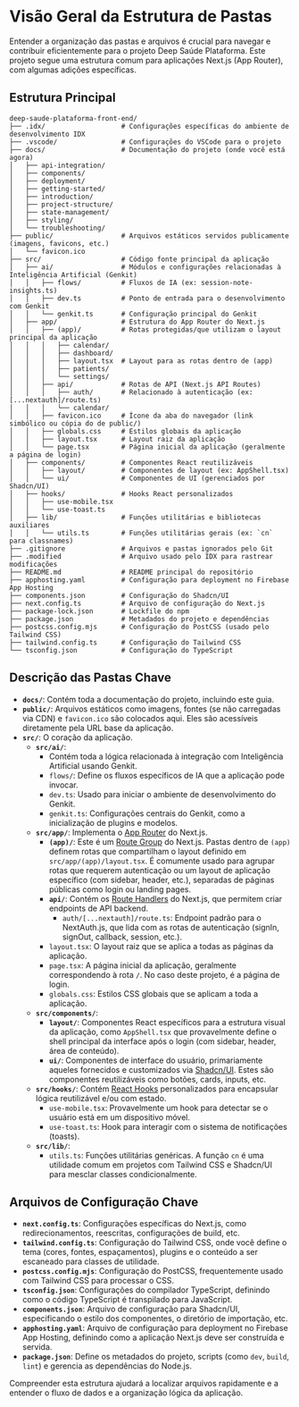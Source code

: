 # Visão Geral da Estrutura de Pastas

Entender a organização das pastas e arquivos é crucial para navegar e contribuir eficientemente para o projeto Deep Saúde Plataforma. Este projeto segue uma estrutura comum para aplicações Next.js (App Router), com algumas adições específicas.

## Estrutura Principal

```
deep-saude-plataforma-front-end/
├── .idx/                   # Configurações específicas do ambiente de desenvolvimento IDX
├── .vscode/                # Configurações do VSCode para o projeto
├── docs/                   # Documentação do projeto (onde você está agora)
│   ├── api-integration/
│   ├── components/
│   ├── deployment/
│   ├── getting-started/
│   ├── introduction/
│   ├── project-structure/
│   ├── state-management/
│   ├── styling/
│   └── troubleshooting/
├── public/                 # Arquivos estáticos servidos publicamente (imagens, favicons, etc.)
│   └── favicon.ico
├── src/                    # Código fonte principal da aplicação
│   ├── ai/                 # Módulos e configurações relacionadas à Inteligência Artificial (Genkit)
│   │   ├── flows/          # Fluxos de IA (ex: session-note-insights.ts)
│   │   ├── dev.ts          # Ponto de entrada para o desenvolvimento com Genkit
│   │   └── genkit.ts       # Configuração principal do Genkit
│   ├── app/                # Estrutura do App Router do Next.js
│   │   ├── (app)/          # Rotas protegidas/que utilizam o layout principal da aplicação
│   │   │   ├── calendar/
│   │   │   ├── dashboard/
│   │   │   ├── layout.tsx  # Layout para as rotas dentro de (app)
│   │   │   ├── patients/
│   │   │   └── settings/
│   │   ├── api/            # Rotas de API (Next.js API Routes)
│   │   │   ├── auth/       # Relacionado à autenticação (ex: [...nextauth]/route.ts)
│   │   │   └── calendar/
│   │   ├── favicon.ico     # Ícone da aba do navegador (link simbólico ou cópia do de public/)
│   │   ├── globals.css     # Estilos globais da aplicação
│   │   ├── layout.tsx      # Layout raiz da aplicação
│   │   └── page.tsx        # Página inicial da aplicação (geralmente a página de login)
│   ├── components/         # Componentes React reutilizáveis
│   │   ├── layout/         # Componentes de layout (ex: AppShell.tsx)
│   │   └── ui/             # Componentes de UI (gerenciados por Shadcn/UI)
│   ├── hooks/              # Hooks React personalizados
│   │   ├── use-mobile.tsx
│   │   └── use-toast.ts
│   ├── lib/                # Funções utilitárias e bibliotecas auxiliares
│   │   └── utils.ts        # Funções utilitárias gerais (ex: `cn` para classnames)
├── .gitignore              # Arquivos e pastas ignorados pelo Git
├── .modified               # Arquivo usado pelo IDX para rastrear modificações
├── README.md               # README principal do repositório
├── apphosting.yaml         # Configuração para deployment no Firebase App Hosting
├── components.json         # Configuração do Shadcn/UI
├── next.config.ts          # Arquivo de configuração do Next.js
├── package-lock.json       # Lockfile do npm
├── package.json            # Metadados do projeto e dependências
├── postcss.config.mjs      # Configuração do PostCSS (usado pelo Tailwind CSS)
├── tailwind.config.ts      # Configuração do Tailwind CSS
└── tsconfig.json           # Configuração do TypeScript
```

## Descrição das Pastas Chave

*   **`docs/`**: Contém toda a documentação do projeto, incluindo este guia.
*   **`public/`**: Arquivos estáticos como imagens, fontes (se não carregadas via CDN) e `favicon.ico` são colocados aqui. Eles são acessíveis diretamente pela URL base da aplicação.
*   **`src/`**: O coração da aplicação.
    *   **`src/ai/`**:
        *   Contém toda a lógica relacionada à integração com Inteligência Artificial usando Genkit.
        *   `flows/`: Define os fluxos específicos de IA que a aplicação pode invocar.
        *   `dev.ts`: Usado para iniciar o ambiente de desenvolvimento do Genkit.
        *   `genkit.ts`: Configurações centrais do Genkit, como a inicialização de plugins e modelos.
    *   **`src/app/`**: Implementa o [App Router](https://nextjs.org/docs/app) do Next.js.
        *   **`(app)/`**: Este é um [Route Group](https://nextjs.org/docs/app/building-your-application/routing/route-groups) do Next.js. Pastas dentro de `(app)` definem rotas que compartilham o layout definido em `src/app/(app)/layout.tsx`. É comumente usado para agrupar rotas que requerem autenticação ou um layout de aplicação específico (com sidebar, header, etc.), separadas de páginas públicas como login ou landing pages.
        *   **`api/`**: Contém os [Route Handlers](https://nextjs.org/docs/app/building-your-application/routing/route-handlers) do Next.js, que permitem criar endpoints de API backend.
            *   `auth/[...nextauth]/route.ts`: Endpoint padrão para o NextAuth.js, que lida com as rotas de autenticação (signIn, signOut, callback, session, etc.).
        *   `layout.tsx`: O layout raiz que se aplica a todas as páginas da aplicação.
        *   `page.tsx`: A página inicial da aplicação, geralmente correspondendo à rota `/`. No caso deste projeto, é a página de login.
        *   `globals.css`: Estilos CSS globais que se aplicam a toda a aplicação.
    *   **`src/components/`**:
        *   **`layout/`**: Componentes React específicos para a estrutura visual da aplicação, como `AppShell.tsx` que provavelmente define o shell principal da interface após o login (com sidebar, header, área de conteúdo).
        *   **`ui/`**: Componentes de interface do usuário, primariamente aqueles fornecidos e customizados via [Shadcn/UI](https://ui.shadcn.com/). Estes são componentes reutilizáveis como botões, cards, inputs, etc.
    *   **`src/hooks/`**: Contém [React Hooks](https://reactjs.org/docs/hooks-intro.html) personalizados para encapsular lógica reutilizável e/ou com estado.
        *   `use-mobile.tsx`: Provavelmente um hook para detectar se o usuário está em um dispositivo móvel.
        *   `use-toast.ts`: Hook para interagir com o sistema de notificações (toasts).
    *   **`src/lib/`**:
        *   `utils.ts`: Funções utilitárias genéricas. A função `cn` é uma utilidade comum em projetos com Tailwind CSS e Shadcn/UI para mesclar classes condicionalmente.

## Arquivos de Configuração Chave

*   **`next.config.ts`**: Configurações específicas do Next.js, como redirecionamentos, reescritas, configurações de build, etc.
*   **`tailwind.config.ts`**: Configuração do Tailwind CSS, onde você define o tema (cores, fontes, espaçamentos), plugins e o conteúdo a ser escaneado para classes de utilidade.
*   **`postcss.config.mjs`**: Configuração do PostCSS, frequentemente usado com Tailwind CSS para processar o CSS.
*   **`tsconfig.json`**: Configurações do compilador TypeScript, definindo como o código TypeScript é transpilado para JavaScript.
*   **`components.json`**: Arquivo de configuração para Shadcn/UI, especificando o estilo dos componentes, o diretório de importação, etc.
*   **`apphosting.yaml`**: Arquivo de configuração para deployment no Firebase App Hosting, definindo como a aplicação Next.js deve ser construída e servida.
*   **`package.json`**: Define os metadados do projeto, scripts (como `dev`, `build`, `lint`) e gerencia as dependências do Node.js.

Compreender esta estrutura ajudará a localizar arquivos rapidamente e a entender o fluxo de dados e a organização lógica da aplicação.
